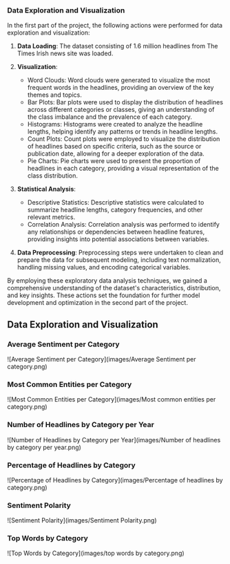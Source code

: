 ### Data Exploration and Visualization

In the first part of the project, the following actions were performed for data exploration and visualization:

1. **Data Loading**: The dataset consisting of 1.6 million headlines from The Times Irish news site was loaded.

2. **Visualization**:
   - Word Clouds: Word clouds were generated to visualize the most frequent words in the headlines, providing an overview of the key themes and topics.
   - Bar Plots: Bar plots were used to display the distribution of headlines across different categories or classes, giving an understanding of the class imbalance and the prevalence of each category.
   - Histograms: Histograms were created to analyze the headline lengths, helping identify any patterns or trends in headline lengths.
   - Count Plots: Count plots were employed to visualize the distribution of headlines based on specific criteria, such as the source or publication date, allowing for a deeper exploration of the data.
   - Pie Charts: Pie charts were used to present the proportion of headlines in each category, providing a visual representation of the class distribution.

3. **Statistical Analysis**:
   - Descriptive Statistics: Descriptive statistics were calculated to summarize headline lengths, category frequencies, and other relevant metrics.
   - Correlation Analysis: Correlation analysis was performed to identify any relationships or dependencies between headline features, providing insights into potential associations between variables.

4. **Data Preprocessing**: Preprocessing steps were undertaken to clean and prepare the data for subsequent modeling, including text normalization, handling missing values, and encoding categorical variables.

By employing these exploratory data analysis techniques, we gained a comprehensive understanding of the dataset's characteristics, distribution, and key insights. These actions set the foundation for further model development and optimization in the second part of the project.

## Data Exploration and Visualization

### Average Sentiment per Category
![Average Sentiment per Category](images/Average Sentiment per category.png)

### Most Common Entities per Category
![Most Common Entities per Category](images/Most common entities per category.png)

### Number of Headlines by Category per Year
![Number of Headlines by Category per Year](images/Number of headlines by category per year.png)

### Percentage of Headlines by Category
![Percentage of Headlines by Category](images/Percentage of headlines by category.png)

### Sentiment Polarity
![Sentiment Polarity](images/Sentiment Polarity.png)

### Top Words by Category
![Top Words by Category](images/top words by category.png)
